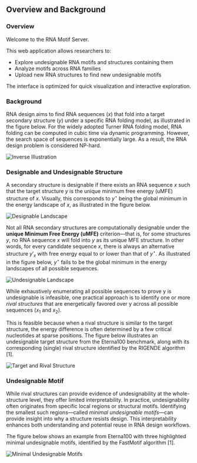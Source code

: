 ## Overview and Background

### Overview

Welcome to the RNA Motif Server.

This web application allows researchers to:

- Explore undesignable RNA motifs and structures containing them
- Analyze motifs across RNA families
- Upload new RNA structures to find new undesignable motifs

The interface is optimized for quick visualization and interactive exploration.

### Background

RNA design aims to find RNA sequences ($x$) that fold into a target secondary structure ($y$) under a specific RNA folding model, as illustrated in the figure below. For the widely adopted Turner RNA folding model, RNA folding can be computed in cubic time via dynamic programming. However, the search space of sequences is exponentially large. As a result, the RNA design problem is considered NP-hard.

![Inverse Illustration](/motifserver/help-docs/figs/inverse.png)

### Designable and Undesignable Structure

A secondary structure is designable if there exists an RNA sequence $x$ such that the target structure $y$ is the unique minimum free energy (uMFE) structure of $x$. Visually, this corresponds to $y^\star$ being the global minimum in the energy landscape of $x$, as illustrated in the figure below.

![Designable Landscape](/motifserver/help-docs/figs/designable_landscape.png)

Not all RNA secondary structures are computationally designable under the **unique Minimum Free Energy (uMFE)** criterion—that is, for some structures $y$, no RNA sequence $x$ will fold into $y$ as its unique MFE structure. In other words, for every candidate sequence $x$, there is always an alternative structure $y'_x$ with free energy equal to or lower than that of $y^\star$. As illustrated in the figure below, $y^\star$ fails to be the global minimum in the energy landscapes of all possible sequences.

![Undesignable Landscape](/motifserver/help-docs/figs/undesignable_landscape.png)

While exhaustively enumerating all possible sequences to prove y is undesignable is infeasible, one practical approach is to identify one or more <em>rival structures</em> that are energetically favored over y across all possible sequences ($x_1$ and $x_2$).

This is feasible because when a rival structure is similar to the target structure, the energy difference is often determined by a few critical nucleotides at sparse positions. The figure below illustrates an undesignable target structure from the Eterna100 benchmark, along with its corresponding (single) rival structure identified by the RIGENDE algorithm [1].

![Target and Rival Structure](/motifserver/help-docs/figs/rival_structure.png)

### Undesignable Motif

While rival structures can provide evidence of undesignability at the whole-structure level, they offer limited interpretability. In practice, undesignability often originates from specific local regions or structural motifs. Identifying the smallest such regions—called <em>minimal undesignable motifs</em>—can provide insight into why a structure resists design. This interpretability enhances both understanding and potential reuse in RNA design workflows.

The figure below shows an example from Eterna100 with three highlighted minimal undesignable motifs, identified by the FastMotif algorithm [1].

![Minimal Undesignable Motifs](/motifserver/help-docs/figs/minimal_motifs.png)
